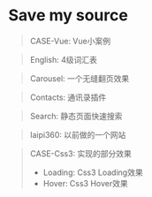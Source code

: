 # Save my source

> CASE-Vue: Vue小案例

> English: 4级词汇表

> Carousel: 一个无缝翻页效果

> Contacts: 通讯录插件

> Search: 静态页面快速搜索

> laipi360: 以前做的一个网站

> CASE-Css3: 实现的部分效果
> * Loading: Css3 Loading效果
> * Hover: Css3 Hover效果
